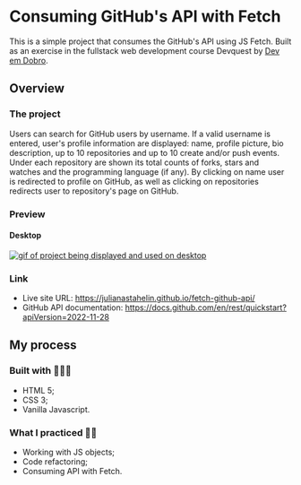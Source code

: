 <h1>Consuming GitHub's API with Fetch</h1>

<p>This is a simple project that consumes the GitHub's API using JS Fetch. Built as an exercise in the fullstack web development course Devquest by <a href="https://github.com/devemdobro">Dev em Dobro</a>.</p>

<h2>Overview</h2>

<h3>The project</h3>
<p>Users can search for GitHub users by username. If a valid username is entered, user's profile information are displayed: name, profile picture, bio description, up to 10 repositories and up to 10 create and/or push events. Under each repository are shown its total counts of forks, stars and watches and the programming language (if any). By clicking on name user is redirected to profile on GitHub, as well as clicking on repositories redirects user to repository's page on GitHub.</p>

<h3>Preview</h3>
<h4>Desktop</h4>
<a href="https://julianastahelin.github.io/fetch-github-api/"><img src="design/design-desktop.gif" alt="gif of project being displayed and used on desktop"></a>

<h3>Link</h3>
<ul>
    <li>Live site URL: <a href="https://julianastahelin.github.io/fetch-github-api/">https://julianastahelin.github.io/fetch-github-api/</a></li>
    <li>GitHub API documentation: <a href="https://docs.github.com/en/rest/quickstart?apiVersion=2022-11-28">https://docs.github.com/en/rest/quickstart?apiVersion=2022-11-28</a></li>
</ul>

<h2>My process</h2>

<h3>Built with 👩🏽‍💻</h3>
<ul>
    <li>HTML 5;</li>
    <li>CSS 3;</li>
    <li>Vanilla Javascript.</li>
</ul>

<h3>What I practiced 💪🏽</h3>
<ul>
    <li>Working with JS objects;</li>
    <li>Code refactoring;</li>
    <li>Consuming API with Fetch.</li>
</ul>